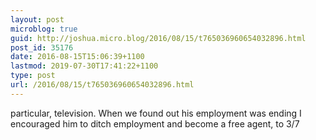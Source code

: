 ```yaml
---
layout: post
microblog: true
guid: http://joshua.micro.blog/2016/08/15/t765036960654032896.html
post_id: 35176
date: 2016-08-15T15:06:39+1100
lastmod: 2019-07-30T17:41:22+1100
type: post
url: /2016/08/15/t765036960654032896.html
---
```

particular, television. When we found out his employment was ending I encouraged him to ditch employment and become a free agent, to 3/7
